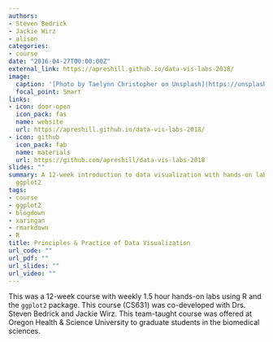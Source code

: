 ```yaml
---
authors:
- Steven Bedrick
- Jackie Wirz
- alison
categories:
- course
date: "2016-04-27T00:00:00Z"
external_link: https://apreshill.github.io/data-vis-labs-2018/
image:
  caption: '[Photo by Taelynn Christopher on Unsplash](https://unsplash.com/photos/pfSNx3Z12K8)'
  focal_point: Smart
links:
- icon: door-open
  icon_pack: fas
  name: website
  url: https://apreshill.github.io/data-vis-labs-2018/
- icon: github
  icon_pack: fab
  name: materials
  url: https://github.com/apreshill/data-vis-labs-2018
slides: ""
summary: A 12-week introduction to data visualization with hands-on labs using R and
  ggplot2
tags:
- course
- ggplot2
- blogdown
- xaringan
- rmarkdown
- R
title: Principles & Practice of Data Visualization
url_code: ""
url_pdf: ""
url_slides: ""
url_video: ""
---
```


This was a 12-week course with weekly 1.5 hour hands-on labs using R and the `ggplot2` package. This course (CS631) was co-developed with Drs. Steven Bedrick and Jackie Wirz. This team-taught course was offered at Oregon Health & Science University to graduate students in the biomedical sciences.
